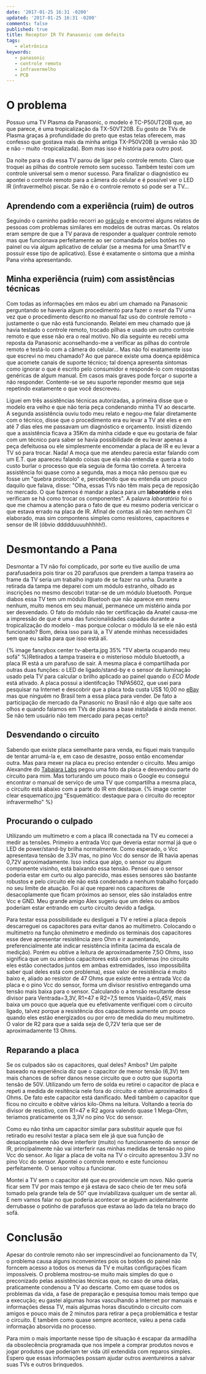 ```yaml
---
date: '2017-01-25 16:31 -0200'
updated: '2017-01-25 16:31 -0200'
comments: false 
published: true
title: Receptor IR TV Panasonic com defeito
tags:
   - eletrônica
keywords:
   - panasonic
   - controle remoto
   - infravermelho
   - PCB
---
```

# O problema
Possuo uma TV Plasma da Panasonic, o modelo é TC-P50UT20B que, ao que parece, é uma tropicalização da TX-50VT20B. Eu gosto de TVs de Plasma graças à profundidade do preto que estas telas oferecem, mas confesso que gostava mais da minha antiga TX-P50V20B (a versão não 3D e não - muito -tropicalizada). Bom mas isso é história para outro post.

Da noite para o dia essa TV parou de ligar pelo controle remoto. Claro que troquei as pilhas do controle remoto sem sucesso. Também testei com um controle universal sem o menor sucesso. Para finalizar o diagnóstico eu apontei o controle remoto para a câmera do celular e é possível ver o LED IR (infravermelho) piscar. Se não é o controle remoto só pode ser a TV...

## Aprendendo com a experiência (ruim) de outros
Seguindo o caminho padrão recorri ao [oráculo](https://www.google.com.br "Google") e encontrei alguns relatos de pessoas com problemas similares em modelos de outras marcas. Os relatos eram sempre de que a TV parava de responder a qualquer controle remoto mas que funcionava perfeitamente ao ser comandada pelos botões no painel ou via algum aplicativo de celular (se a mesma for uma SmartTV e possuir esse tipo de aplicativo). Esse é exatamente o sintoma que a minha Pana vinha apresentando.

## Minha experiência (ruim) com assistências técnicas
Com todas as informações em mãos eu abri um chamado na Panasonic perguntando se haveria algum procedimento para fazer o _reset_ da TV uma vez que o procedimento descrito no manual faz uso do controle remoto - justamente o que não está funcionando. Relatei em meu chamado que já havia testado o controle remoto, trocado pilhas e usado um outro controle remoto e que esse não era o real motivo. No dia seguinte eu recebi uma reposta da Panasonic aconselhando-me a verificar as pilhas do controle remoto e testá-lo com a câmera do celular... Mas não foi exatamente isso que escrevi no meu chamado? Ao que parece existe uma doença epidêmica que acomete canais de suporte técnico; tal doença apresenta sintomas como ignorar o que é escrito pelo consumidor e responde-lo com respostas genéricas de algum manual. Em casos mais graves pode forçar o suporte a não responder. Contente-se se seu suporte reponder mesmo que seja repetindo exatamente o que você descreveu.

Liguei em três assistências técnicas autorizadas, a primeira disse que o modelo era velho e que não teria peça condenando minha TV ao descarte. A segunda assistência ouviu todo meu relato e negou-me falar diretamente com o técnico, disse que o procedimento era eu levar a TV até eles e em até 7 dias eles me passavam um diagnóstico e orçamento. Insisti dizendo que a assistência ficava a 35Km da minha cidade e que eu gostaria de falar com um técnico para saber se havia possibilidade de eu levar apenas a peça defeituosa ou ele simplesmente encomendar a placa de IR e eu levar a TV só para trocar. Nada! A moça que me atendeu parecia estar falando com um E.T. que apareceu falando coisas que ela não entendia e queria a todo custo burlar o processo que ela seguia de forma tão correta. A terceira assistência foi quase como a segunda, mas a moça não pensou que eu fosse um "quebra protocolo" e, percebendo que eu entendia um pouco daquilo que falava, disse: "Olha, essas TVs não têm mais peça de reposição no mercado. O que fazemos é mandar a placa para um __laboratório__ e eles verificam se há como trocar os componentes". A palavra _laboratório_ foi o que me chamou a atenção para o fato de que eu mesmo poderia vericicar o que estava errado na placa de IR. Afinal de contas ali não tem nenhum CI elaborado, mas sim compontens simples como resistores, capacitores e sensor de IR (óbvio ddddduuuuhhhhh!).

# Desmontando a Pana
Desmontar a TV não foi complicado, por sorte eu tive auxílio de uma parafusadeira pois tirar os 20 parafusos que prendem a tampa traseira ao frame da TV seria um trabalho ingrato de se fazer na unha. Durante a retirada da tampa me deparei com um módulo estranho, olhado as inscrições no mesmo descobri tratar-se de um módulo bluetooth. Porque diabos essa TV tem um módulo Bluetooh que não aparece em menu nenhum, muito menos em seu manual, permanece um mistério ainda por ser desvendado. O fato do módulo não ter certificação da Anatel causa-me a impressão de que é uma das funcionalidades capadas durante a tropicalização do modelo - mas porque colocar o módulo lá se ele não está funcionado? Bom, deixa isso para lá, a TV atende minhas necessidades sem que eu saiba para que isso está ali.

{% image fancybox center tv-aberta.jpg 35% "TV aberta ocupando meu sofá" %}Retirados a tampa traseira e o misterioso módulo bluetooth, a placa IR está a um parafuso de sair. A mesma placa é compartilhada por outras duas funções: o LED de ligado/stand-by e o sensor de iluminação usado pela TV para calcular o brilho aplicado ao painel quando o _ECO Mode_ está ativado. A placa possui a identifcação TNPA5602, que usei para pesquisar na Internet e descobrir que a placa toda custa US$ 10,00 no [eBay](https://ebay.com "eBay") mas que ninguém no Brasil tem a essa placa para vender. De fato a participação de mercado da Panasonic no Brasil não é algo que salte aos olhos e quando falamos em TVs de plasma a base instalada é ainda menor. Se não tem usuário não tem mercado para peças certo?

## Desvendando o circuito
Sabendo que existe placa semelhante para venda, eu fiquei mais tranquilo de tentar arrumá-la e, em caso de desastre, posso então encomendar outra. Mas para mexer na placa eu preciso entender o circuito. Meu amigo Alexandre do [Tabajara Labs](www.tabalabs.com.br/ "Tabajara") pegou uma foto da placa e desvendou parte do circuito para mim. Mas torturando um pouco mais o Google eu consegui encontrar o manual de serviço de uma TV que compartilha a mesma placa, o circuito está abaixo com a parte do IR em destaque.
{% image center clear esquematico.jpg "Esquemático: destaque para o circuito do receptor infravermelho" %}

## Procurando o culpado
Utilizando um multimetro e com a placa IR conectada na TV eu comecei a medir as tensões. Primeiro a entrada Vcc que deveria estar normal já que o LED de power/stand-by brilha normalmente. Como esperado, o Vcc apresentava tensão de 3.3V mas, no pino Vcc do sensor de IR havia apenas 0,72V aproximadamente. Isso indica que algo, o sensor ou algum componente visinho, está baixando essa tensão. Pensei que o sensor poderia estar em curto ou algo parecido, mas esses sensores são bastante robustos e pelo circuito ele não está condenado a nenhum trabalho forçado no seu limite de atuação. Foi aí que reparei nos capacitores de desacoplamente que ficam próximos ao sensor, eles são instalados entre Vcc e GND. Meu grande amigo Alex sugeriu que um deles ou ambos poderiam estar entrando em curto circuito devido a fadiga.

Para testar essa possibilidade eu desliguei a TV e retirei a placa depois descarreguei os capacitores para evitar danos ao multimetro. Colocando o multimetro na função ohmímetro e medindo os terminais dos capacitores esse deve apresentar resistência zero Ohm e ir aumentando, preferencialmente até indicar resistência infinita (acima da escala de medição). Porém eu obtive a leitura de aproximadamente 7,5O Ohms, isso significa que um ou ambos capacitores está com problemas (no circuito eles estão conectados juntos em ambas extremidades, isso impossibilita saber qual deles está com problema), esse valor de resistência é muito baixo e, aliado ao resistor de 47 Ohms que existe entre a entrada Vcc da placa e o pino Vcc do sensor, forma um divisor resistivo entregando uma tensão mais baixa para o sensor. Calculando o a tensão resultante desse divisor para Ventrada=3,3V, R1=47 e R2=7,5 temos Vsaída=0,45V, mais baixa um pouco que aquela que eu efetivamente verifiquei com o circuito ligado, talvez porque a resistência dos capacitores aumente um pouco quando eles estão energizados ou por erro de medida do meu multimetro. O valor de R2 para que a saída seja de 0,72V teria que ser de aproximadamente 13 Ohms.

## Reparando a placa
Se os culpados são os capacitores, qual deles? Ambos? Um palpite baseado na experiência diz que o capacitor de menor tensão (6,3V) tem mais chances de sofrer danos nesse circuito que o outro que suporta tensão de 50V. Utilizando um ferro de solda eu retirei o capacitor de placa e repeti a medida de resitência nele fora do circuito e obtive aproximados 6 Ohms. De fato este capacitor está danificado. Medi também o capacitor que ficou no circuito e obitve vários kilo-Ohms na leitura. Voltando a teoria do divisor de resistivo, com R1=47 e R2 agora valendo quase 1 Mega-Ohm, teriamos praticamente os 3,3V no pino Vcc do sensor.

Como eu não tinha um capacitor similar para substituir aquele que foi retirado eu resolvi testar a placa sem ele já que sua função de desacoplamente não deve interferir (muito) no funcionamento do sensor de IR, principalmente não vai interferir nas minhas medidas de tensão no pino Vcc do sensor. Ao ligar a placa de volta na TV o circuito apresentou 3.3V no pino Vcc do sensor. Apontei o controle remoto e este funcionou perfeitamente. O sensor voltou a funcionar.

Montei a TV sem o capacitor até que eu providencie um novo. Não queria ficar sem TV por mais tempo e já estava de saco cheio de ter meu sofá tomado pela grande tela de 50" que inviabilizava qualquer um de sentar ali. E nem vamos falar no que poderia acontecer se alguém acidentalmente derrubasse o potinho de parafusos que estava ao lado da tela no braço do sofá.

# Conclusão
Apesar do controle remoto não ser imprescindível ao funcionamento da TV, o problema causa alguns inconvenintes pois os botões do painel não forncem acesso a todos os menus da TV e muitas configurações ficam impossíveis. O problema mostrou-se muito mais simples do que o preconizado pelas assistências técnicas que, no caso de uma delas, praticamente condenou a TV ao descarte. Como em quase todos os problemas da vida, a fase de preparação e pesquisa tomou mais tempo que a execução; eu gastei algumas horas vasculhando a Internet por manuais e informações dessa TV, mais algumas horas discutindo o circuito com amigos e pouco mais de 2 minutos para retirar a peça problemática e testar o circuito. E também como quase sempre acontece, valeu a pena cada informação absorvida no processo.

Para mim o mais importante nesse tipo de situação é escapar da armadilha da obsolecência programada que nos impele a comprar produtos novos e jogar produtos que poderiam ter vida útil extendida com reparos simples. Espero que essas informações possam ajudar outros aventureiros a salvar suas TVs e outros brinquedos.

